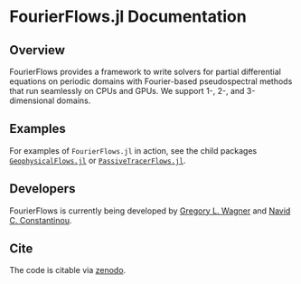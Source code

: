 # FourierFlows.jl Documentation

## Overview

FourierFlows provides a framework to write solvers for partial differential equations on periodic domains with
Fourier-based pseudospectral methods that run seamlessly on CPUs and GPUs. We support 1-, 2-, and 3-dimensional domains.

## Examples

For examples of `FourierFlows.jl` in action, see the child packages
[`GeophysicalFlows.jl`](https://github.com/FourierFlows/GeophysicalFlows.jl) or [`PassiveTracerFlows.jl`](https://github.com/FourierFlows/PassiveTracerFlows.jl).

## Developers

FourierFlows is currently being developed by [Gregory L. Wagner](https://glwagner.github.io) and 
[Navid C. Constantinou](http://www.navidconstantinou.com).

## Cite

The code is citable via [zenodo](https://doi.org/10.5281/zenodo.1161724).
